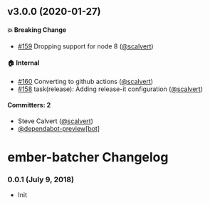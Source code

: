## v3.0.0 (2020-01-27)

#### :boom: Breaking Change
* [#159](https://github.com/ember-batcher/ember-batcher/pull/159) Dropping support for node 8 ([@scalvert](https://github.com/scalvert))

#### :house: Internal
* [#160](https://github.com/ember-batcher/ember-batcher/pull/160) Converting to github actions ([@scalvert](https://github.com/scalvert))
* [#158](https://github.com/ember-batcher/ember-batcher/pull/158) task(release): Adding release-it configuration ([@scalvert](https://github.com/scalvert))

#### Committers: 2
- Steve Calvert ([@scalvert](https://github.com/scalvert))
- [@dependabot-preview[bot]](https://github.com/apps/dependabot-preview)

# ember-batcher Changelog

### 0.0.1 (July 9, 2018)
* Init
